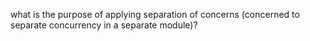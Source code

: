 what is the purpose of applying separation of concerns (concerned to separate concurrency in a separate module)?
